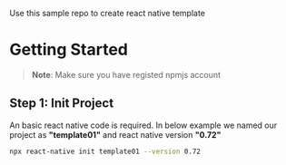 Use this sample repo to create react native template 
# Getting Started
>**Note**: Make sure you have registed npmjs account
## Step 1: Init Project
An basic react native code is required. In below example we named our project as **"template01"** and react native version **"0.72"**
```bash
npx react-native init template01 --version 0.72
```
